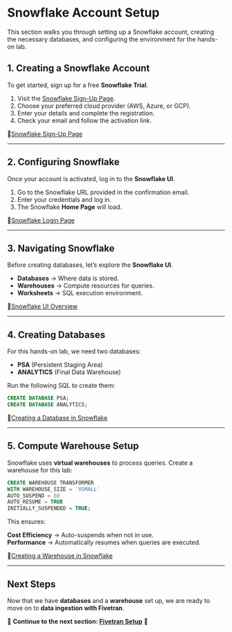 # Snowflake Account Setup

This section walks you through setting up a Snowflake account, creating the necessary databases, and configuring the environment for the hands-on lab.

## 1. Creating a Snowflake Account

To get started, sign up for a free **Snowflake Trial**.

1. Visit the [Snowflake Sign-Up Page](https://signup.snowflake.com/).
2. Choose your preferred cloud provider (AWS, Azure, or GCP).
3. Enter your details and complete the registration.
4. Check your email and follow the activation link.

📌[Snowflake Sign-Up Page](assets/images/snowflake_signup.png)

---

## 2. Configuring Snowflake

Once your account is activated, log in to the **Snowflake UI**.

1. Go to the Snowflake URL provided in the confirmation email.
2. Enter your credentials and log in.
3. The Snowflake **Home Page** will load.

📌[Snowflake Login Page](assets/images/snowflake_login.png)

---

## 3. Navigating Snowflake

Before creating databases, let’s explore the **Snowflake UI**.

- **Databases** → Where data is stored.
- **Warehouses** → Compute resources for queries.
- **Worksheets** → SQL execution environment.

📌[Snowflake UI Overview](assets/images/snowflake_ui_overview.png)

---

## 4. Creating Databases

For this hands-on lab, we need two databases:
- **PSA** (Persistent Staging Area)
- **ANALYTICS** (Final Data Warehouse)

Run the following SQL to create them:

```sql
CREATE DATABASE PSA;
CREATE DATABASE ANALYTICS;
```

📌[Creating a Database in Snowflake](assets/images/snowflake_create_db.png)

---

## 5. Compute Warehouse Setup

Snowflake uses **virtual warehouses** to process queries. Create a warehouse for this lab:

```sql
CREATE WAREHOUSE TRANSFORMER
WITH WAREHOUSE_SIZE = 'XSMALL'
AUTO_SUSPEND = 60
AUTO_RESUME = TRUE
INITIALLY_SUSPENDED = TRUE;
```

This ensures:

 **Cost Efficiency** → Auto-suspends when not in use.  
 **Performance** → Automatically resumes when queries are executed.

📌[Creating a Warehouse in Snowflake](assets/images/snowflake_create_wh.png)

---

## Next Steps

Now that we have **databases** and a **warehouse** set up, we are ready to move on to **data ingestion with Fivetran**.

📌 **Continue to the next section: [Fivetran Setup](fivetran-setup.md)** 🚀